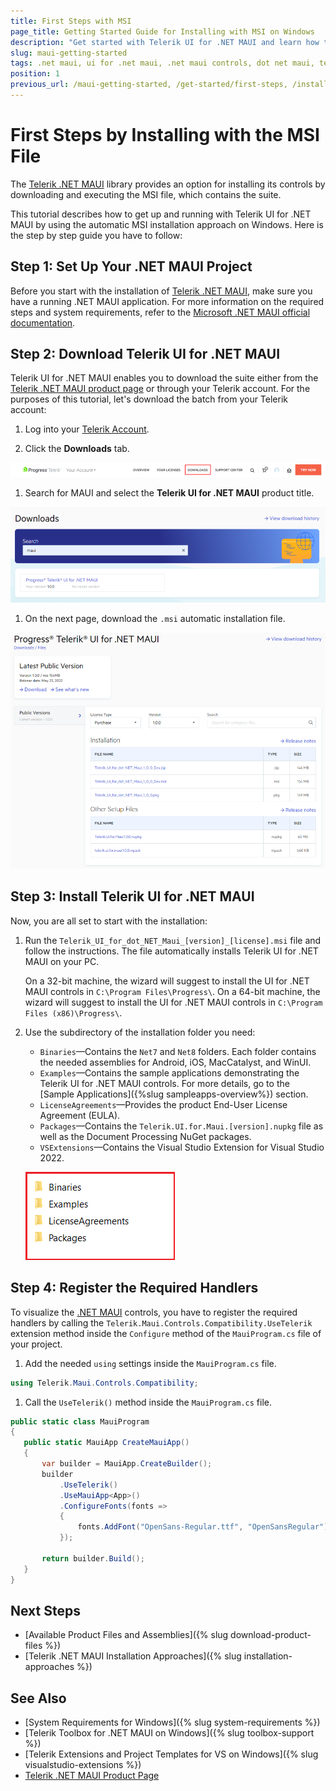 ```yaml
---
title: First Steps with MSI
page_title: Getting Started Guide for Installing with MSI on Windows
description: "Get started with Telerik UI for .NET MAUI and learn how to install the controls from an MSI file, and then build and run a sample application."
slug: maui-getting-started
tags: .net maui, ui for .net maui, .net maui controls, dot net maui, telerik .net maui
position: 1
previous_url: /maui-getting-started, /get-started/first-steps, /installation/windows/install-msi, /first-steps
---
```


# First Steps by Installing with the MSI File

The [Telerik .NET MAUI](https://www.telerik.com/maui-ui) library provides an option for installing its controls by downloading and executing the MSI file, which contains the suite.

This tutorial describes how to get up and running with Telerik UI for .NET MAUI by using the automatic MSI installation approach on Windows. Here is the step by step guide you have to follow:

## Step 1: Set Up Your .NET MAUI Project

Before you start with the installation of [Telerik .NET MAUI](https://www.telerik.com/maui-ui), make sure you have a running .NET MAUI application. For more information on the required steps and system requirements, refer to the [Microsoft .NET MAUI official documentation](https://docs.microsoft.com/en-us/dotnet/maui/get-started/installation).

## Step 2: Download Telerik UI for .NET MAUI

Telerik UI for .NET MAUI enables you to download the suite either from the [Telerik .NET MAUI product page](https://www.telerik.com/maui-ui) or through your Telerik account. For the purposes of this tutorial, let's download the batch from your Telerik account:

1. Log into your [Telerik Account](https://www.telerik.com/account/).

1. Click the __Downloads__ tab.

  ![Telerik UI for .NET MAUI Download tab in your account](../../images/download-tab.png)

1. Search for MAUI and select the __Telerik UI for .NET MAUI__ product title.

  ![Telerik UI for .NET MAUI Search field in your account](../../images/search-for-maui.png)

1. On the next page, download the `.msi` automatic installation file.

  ![Telerik UI for .NET MAUI available product files in your account](../../images/product-files.png)

## Step 3: Install Telerik UI for .NET MAUI

Now, you are all set to start with the installation:

1. Run the `Telerik_UI_for_dot_NET_Maui_[version]_[license].msi` file and follow the instructions. The file automatically installs Telerik UI for .NET MAUI on your PC.

    On a 32-bit machine, the wizard will suggest to install the UI for .NET MAUI controls in `C:\Program Files\Progress\`. On a 64-bit machine, the wizard will suggest to install the UI for .NET MAUI controls in `C:\Program Files (x86)\Progress\`.

1. Use the subdirectory of the installation folder you need:

    * `Binaries`&mdash;Contains the `Net7` and `Net8` folders. Each folder contains the needed assemblies for Android, iOS, MacCatalyst, and WinUI.
    * `Examples`&mdash;Contains the sample applications demonstrating the Telerik UI for .NET MAUI controls. For more details, go to the [Sample Applications]({%slug sampleapps-overview%}) section.
    * `LicenseAgreements`&mdash;Provides the product End-User License Agreement (EULA).
    * `Packages`&mdash;Contains the `Telerik.UI.for.Maui.[version].nupkg` file as well as the Document Processing NuGet packages.
	* `VSExtensions`&mdash;Contains the Visual Studio Extension for Visual Studio 2022.

    ![Telerik .NET MAUI Installation folder with the displayed subdirectories](../../images/telerik-ui-for-maui-installation-folder.png)

## Step 4: Register the Required Handlers

To visualize the [.NET MAUI](https://www.telerik.com/maui-ui) controls, you have to register the required handlers by calling the `Telerik.Maui.Controls.Compatibility.UseTelerik` extension method inside the `Configure` method of the `MauiProgram.cs` file of your project.

1. Add the needed `using` settings inside the `MauiProgram.cs` file.

 ```C#
using Telerik.Maui.Controls.Compatibility;
 ```

1. Call the `UseTelerik()` method inside the `MauiProgram.cs` file.

 ```C#
public static class MauiProgram
{
	public static MauiApp CreateMauiApp()
	{
		var builder = MauiApp.CreateBuilder();
		builder
			.UseTelerik()
			.UseMauiApp<App>()
			.ConfigureFonts(fonts =>
			{
				fonts.AddFont("OpenSans-Regular.ttf", "OpenSansRegular");
			});

		return builder.Build();
	}
}
 ```

## Next Steps

* [Available Product Files and Assemblies]({% slug download-product-files %})
* [Telerik .NET MAUI Installation Approaches]({% slug installation-approaches %})

## See Also

* [System Requirements for Windows]({% slug system-requirements %})
* [Telerik Toolbox for .NET MAUI on Windows]({% slug toolbox-support %})
* [Telerik Extensions and Project Templates for VS on Windows]({% slug visualstudio-extensions %})
* [Telerik .NET MAUI Product Page](https://www.telerik.com/maui-ui)
